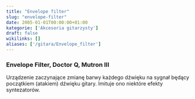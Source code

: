 ```yaml
---
title: "Envelope filter"
slug: "envelope-filter"
date: 2005-01-01T00:00:00+01:00
kategorie: ['Akcesoria gitarzysty']
draft: false
wikilinks: []
aliases: ['/gitara/Envelope_filter']
---
```

### Envelope Filter, Doctor Q, Mutron III

Urządzenie zaczynające zmianę barwy każdego dźwięku na sygnał będący
początkiem (atakiem) dźwięku gitary. Imituje ono niektóre efekty
syntezatorów.

